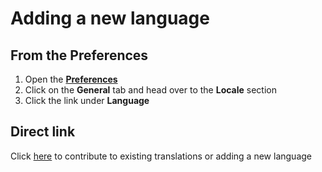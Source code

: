 # Adding a new language

## From the Preferences
1. Open the [**Preferences**](./open-preferences.md)
2. Click on the **General** tab and head over to the **Locale** section
3. Click the link under **Language**

## Direct link
Click [here](http://crowdl.io/stacks/entries) to contribute to existing translations or adding a new language